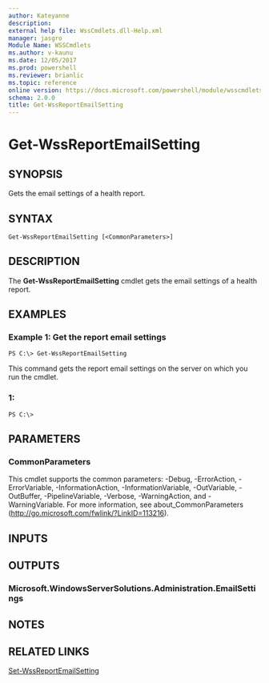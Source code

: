 ```yaml
---
author: Kateyanne
description: 
external help file: WssCmdlets.dll-Help.xml
manager: jasgro
Module Name: WSSCmdlets
ms.author: v-kaunu
ms.date: 12/05/2017
ms.prod: powershell
ms.reviewer: brianlic
ms.topic: reference
online version: https://docs.microsoft.com/powershell/module/wsscmdlets/get-wssreportemailsetting?view=windowsserver2012r2-ps&wt.mc_id=ps-gethelp
schema: 2.0.0
title: Get-WssReportEmailSetting
---
```


# Get-WssReportEmailSetting

## SYNOPSIS
Gets the email settings of a health report.

## SYNTAX

```
Get-WssReportEmailSetting [<CommonParameters>]
```

## DESCRIPTION
The **Get-WssReportEmailSetting** cmdlet gets the email settings of a health report.

## EXAMPLES

### Example 1: Get the report email settings
```
PS C:\> Get-WssReportEmailSetting
```

This command gets the report email settings on the server on which you run the cmdlet.

### 1:
```
PS C:\>
```

## PARAMETERS

### CommonParameters
This cmdlet supports the common parameters: -Debug, -ErrorAction, -ErrorVariable, -InformationAction, -InformationVariable, -OutVariable, -OutBuffer, -PipelineVariable, -Verbose, -WarningAction, and -WarningVariable. For more information, see about_CommonParameters (http://go.microsoft.com/fwlink/?LinkID=113216).

## INPUTS

## OUTPUTS

### Microsoft.WindowsServerSolutions.Administration.EmailSettings

## NOTES

## RELATED LINKS

[Set-WssReportEmailSetting](./Set-WssReportEmailSetting.md)

